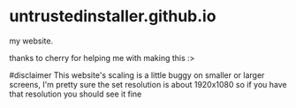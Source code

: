 # untrustedinstaller.github.io
my website.

thanks to cherry for helping me with making this :>

#disclaimer
This website's scaling is a little buggy on smaller or larger screens, I'm pretty sure the set resolution is about 1920x1080 so if you have that resolution you should see it fine